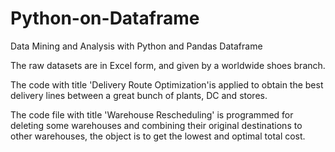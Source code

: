 # Python-on-Dataframe
Data Mining and Analysis with Python and Pandas Dataframe

The raw datasets are in Excel form, and given by a worldwide shoes branch.

The code with title 'Delivery Route Optimization'is applied to obtain the best delivery lines between a great bunch of plants, DC and stores. 

The code file with title 'Warehouse Rescheduling' is programmed for deleting some warehouses and combining their original destinations to other warehouses, the object is to get the lowest and optimal total cost.
